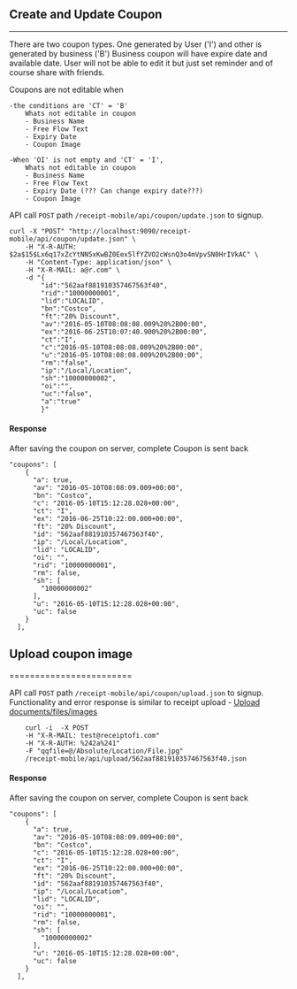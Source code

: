 ## Create and Update Coupon ##
_________________

There are two coupon types. One generated by User ('I') and other is generated by business ('B')
Business coupon will have expire date and available date. User will not be able to edit it but just 
set reminder and of course share with friends.

Coupons are not editable when 

    -the conditions are 'CT' = 'B' 
        Whats not editable in coupon
        - Business Name
        - Free Flow Text
        - Expiry Date
        - Coupon Image

    -When 'OI' is not empty and 'CT' = 'I', 
        Whats not editable in coupon
        - Business Name
        - Free Flow Text
        - Expiry Date (??? Can change expiry date???)
        - Coupon Image

API call <code>POST</code> path <code>/receipt-mobile/api/coupon/update.json</code> to signup.

    curl -X "POST" "http://localhost:9090/receipt-mobile/api/coupon/update.json" \
    	-H "X-R-AUTH: $2a$15$Lx6q17xZcYtNN5xKwBZ0Eex5lfYZVO2cWsnQ3o4mVpvSN0HrIVkAC" \
    	-H "Content-Type: application/json" \
    	-H "X-R-MAIL: a@r.com" \
    	-d "{
    	    "id":"562aaf881910357467563f40",
    	    "rid":"10000000001",
    	    "lid":"LOCALID",
    	    "bn":"Costco",
    	    "ft":"20% Discount",
    	    "av":"2016-05-10T08:08:08.009%20%2B00:00",
    	    "ex":"2016-06-25T10:07:40.900%20%2B00:00",
    	    "ct":"I",
    	    "c":"2016-05-10T08:08:08.009%20%2B00:00",
    	    "u":"2016-05-10T08:08:08.009%20%2B00:00",
    	    "rm":"false",
    	    "ip":"/Local/Location",
    	    "sh":"10000000002",
    	    "oi":"",
    	    "uc":"false",
    	    "a":"true"
    	    }"
    	
#### Response 
    	
After saving the coupon on server, complete Coupon is sent back    	
    	
    "coupons": [
        {
          "a": true,
          "av": "2016-05-10T08:08:09.009+00:00",
          "bn": "Costco",
          "c": "2016-05-10T15:12:28.028+00:00",
          "ct": "I",
          "ex": "2016-06-25T10:22:00.000+00:00",
          "ft": "20% Discount",
          "id": "562aaf881910357467563f40",
          "ip": "/Local/Locatiom",
          "lid": "LOCALID",
          "oi": "",
          "rid": "10000000001",
          "rm": false,
          "sh": [
            "10000000002"
          ],
          "u": "2016-05-10T15:12:28.028+00:00",
          "uc": false
        }
      ],   
       	
## Upload coupon image
========================
       	
API call <code>POST</code> path <code>/receipt-mobile/api/coupon/upload.json</code> to signup.  
Functionality and error response is similar to receipt upload - [Upload documents/files/images](documentation/api/Upload.md)  
  	
        curl -i  -X POST 
        -H "X-R-MAIL: test@receiptofi.com" 
        -H "X-R-AUTH: %242a%241"
        -F "qqfile=@/Absolute/Location/File.jpg" 
        /receipt-mobile/api/upload/562aaf881910357467563f40.json


#### Response 
    	
After saving the coupon on server, complete Coupon is sent back    	
    	
    "coupons": [
        {
          "a": true,
          "av": "2016-05-10T08:08:09.009+00:00",
          "bn": "Costco",
          "c": "2016-05-10T15:12:28.028+00:00",
          "ct": "I",
          "ex": "2016-06-25T10:22:00.000+00:00",
          "ft": "20% Discount",
          "id": "562aaf881910357467563f40",
          "ip": "/Local/Locatiom",
          "lid": "LOCALID",
          "oi": "",
          "rid": "10000000001",
          "rm": false,
          "sh": [
            "10000000002"
          ],
          "u": "2016-05-10T15:12:28.028+00:00",
          "uc": false
        }
      ],   
